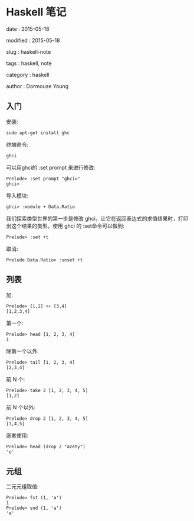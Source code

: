 Haskell 笔记
============

date
:   2015-05-18

modified
:   2015-05-18

slug
:   haskell-note

tags
:   haskell, note

category
:   haskell

author
:   Dormouse Young

入门
----

安装:

    sudo apt-get install ghc

终端命令:

    ghci

可以用ghci的 :set prompt 来进行修改:

    Prelude> :set prompt "ghci>"
    ghci>

导入模块:

    ghci> :module + Data.Ratio

我们探索类型世界的第一步是修改
ghci，让它在返回表达式的求值结果时，打印出这个结果的类型。使用 ghci 的
:set命令可以做到:

    Prelude> :set +t

取消:

    Prelude Data.Ratio> :unset +t

列表
----

加:

    Prelude> [1,2] ++ [3,4]
    [1,2,3,4]

第一个:

    Prelude> head [1, 2, 3, 4]
    1

除第一个以外:

    Prelude> tail [1, 2, 3, 4]
    [2,3,4]

前 N 个:

    Prelude> take 2 [1, 2, 3, 4, 5]
    [1,2]

前 N 个以外:

    Prelude> drop 2 [1, 2, 3, 4, 5]
    [3,4,5]

嵌套使用:

    Prelude> head (drop 2 "azety")
    'e'

元组
----

二元元组取值:

    Prelude> fst (1, 'a')
    1
    Prelude> snd (1, 'a')
    'a'
